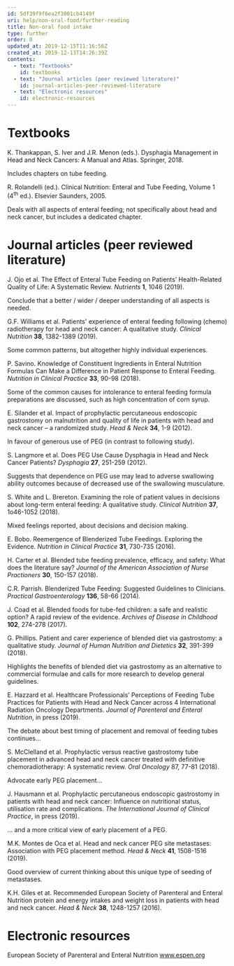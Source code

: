 ```yaml
---
id: 5df39f9f6ea2f3001cb4149f
uri: help/non-oral-food/further-reading
title: Non-oral food intake
type: further
order: 0
updated_at: 2019-12-15T11:16:56Z
created_at: 2019-12-13T14:26:39Z
contents:
  - text: "Textbooks"
    id: textbooks
  - text: "Journal articles (peer reviewed literature)"
    id: journal-articles-peer-reviewed-literature
  - text: "Electronic resources"
    id: electronic-resources
---
```


<h1 id="textbooks">Textbooks</h1>
<p>K. Thankappan, S. Iver and J.R. Menon (eds.). Dysphagia
    Management in Head and Neck Cancers: A Manual and Atlas.
    Springer, 2018.</p>
<aside>
    <p>Includes chapters on tube feeding.</p>
</aside>
<p>R. Rolandelli (ed.). Clinical Nutrition: Enteral and Tube
    Feeding, Volume 1 (4<sup>th</sup> ed.). Elsevier
    Saunders, 2005.</p>
<aside>
    <p>Deals with all aspects of enteral feeding; not
        specifically about head and neck cancer, but
        includes a dedicated chapter.</p>
</aside>
<h1 id="journal-articles-peer-reviewed-literature">Journal articles (peer reviewed literature)</h1>
<p>J. Ojo et al. The Effect of Enteral Tube Feeding on
    Patients’ Health-Related Quality of Life: A Systematic
    Review. <i>Nutrients</i> <strong>1</strong>, 1046
    (2019).</p>
<aside>
    <p>Conclude that a better / wider / deeper understanding
        of all aspects is needed.</p>
</aside>
<p>G.F. Williams et al. Patients' experience of enteral
    feeding following (chemo) radiotherapy for head and neck
    cancer: A qualitative study. <i>Clinical Nutrition</i>
    <strong>38</strong>, 1382-1389 (2019).</p>
<aside>
    <p>Some common patterns, but altogether highly
        individual experiences.</p>
</aside>
<p>P. Savino. Knowledge of Constituent Ingredients in
    Enteral Nutrition Formulas Can Make a Difference in
    Patient Response to Enteral Feeding. <i>Nutrition in
        Clinical Practice</i> <strong>33</strong>, 90-98
    (2018).</p>
<aside>
    <p>Some of the common causes for intolerance to enteral
        feeding formula preparations are discussed, such as
        high concentration of corn syrup.</p>
</aside>
<p>E. Silander et al. Impact of prophylactic percutaneous
    endoscopic gastrostomy on malnutrition and quality of
    life in patients with head and neck cancer – a
    randomized study. <i>Head &amp; Neck</i>
    <strong>34</strong>, 1-9 (2012).</p>
<aside>
    <p>In favour of generous use of PEG (in contrast to
        following study).</p>
</aside>
<p>S. Langmore et al. Does PEG Use Cause Dysphagia in Head
    and Neck Cancer Patients? <i>Dysphagia</i>
    <strong>27</strong>, 251-259 (2012).</p>
<aside>
    <p>Suggests that dependence on PEG use may lead to
        adverse swallowing ability outcomes because of
        decreased use of the swallowing musculature.</p>
</aside>
<p>S. White and L. Brereton. Examining the role of patient
    values in decisions about long-term enteral feeding: A
    qualitative study. <i>Clinical Nutrition</i>
    <strong>37</strong>, 1o46-1052 (2018).</p>
<aside>
    <p>Mixed feelings reported, about decisions and decision
        making.</p>
</aside>
<p>E. Bobo. Reemergence of Blenderized Tube Feedings.
    Exploring the Evidence. <i>Nutrition in Clinical
        Practice</i> <strong>31</strong>, 730-735 (2016).
</p>
<p>H. Carter et al. Blended tube feeding prevalence,
    efficacy, and safety: What does the literature say?
    <i>Journal of the American Association of Nurse
        Practioners</i> <strong>30</strong>, 150-157 (2018).
</p>
<p>C.R. Parrish. Blenderized Tube Feeding: Suggested
    Guidelines to Clinicians. <i>Practical
        Gastroenterology</i> <strong>136</strong>, 58-66
    (2014).</p>
<p>J. Coad et al. Blended foods for tube-fed children: a
    safe and realistic option? A rapid review of the
    evidence. <i>Archives of Disease in Childhood</i>
    <strong>102</strong>, 274-278 (2017).</p>
<p>G. Phillips. Patient and carer experience of blended diet
    via gastrostomy: a qualitative study. <i>Journal of
        Human Nutrition and Dietetics</i>
    <strong>32</strong>, 391-399 (2018).</p>
<aside>
    <p>Highlights the benefits of blended diet via
        gastrostomy as an alternative to commercial formulae
        and calls for more research to develop general
        guidelines.</p>
</aside>
<p>E. Hazzard et al. Healthcare Professionals’ Perceptions
    of Feeding Tube Practices for Patients with Head and
    Neck Cancer across 4 International Radiation Oncology
    Departments. <i>Journal of Parenteral and Enteral
        Nutrition</i>, in press (2019).</p>
<aside>
    <p>The debate about best timing of placement and removal
        of feeding tubes continues…</p>
</aside>
<p>S. McClelland et al. Prophylactic versus reactive
    gastrostomy tube placement in advanced head and neck
    cancer treated with definitive chemoradiotherapy: A
    systematic review. <i>Oral Oncology</i> 87, 77-81
    (2018).</p>
<aside>
    <p>Advocate early PEG placement…</p>
</aside>
<p>J. Hausmann et al. Prophylactic percutaneous endoscopic
    gastrostomy in patients with head and neck cancer:
    Influence on nutritional status, utilisation rate and
    complications. <i>The International Journal of Clinical
        Practice</i>, in press (2019).</p>
<aside>
    <p>… and a more critical view of early placement of a
        PEG.</p>
</aside>
<p>M.K. Montes de Oca et al. Head and neck cancer PEG site
    metastases: Association with PEG placement method.
    <i>Head &amp; N</i>e<i>ck</i> <strong>41</strong>,
    1508-1516 (2019).</p>
<aside>
    <p>Good overview of current thinking about this unique
        type of seeding of metastases.</p>
</aside>
<p>K.H. Giles et at. Recommended European Society of
    Parenteral and Enteral Nutrition protein and energy
    intakes and weight loss in patients with head and neck
    cancer. <i>Head &amp; Neck</i> <strong>38</strong>,
    1248-1257 (2016).</p>
<h1 id="electronic-resources">Electronic resources</h1>
<p>European Society of Parenteral and Enteral Nutrition <a href="http://www.espen.org">www.espen.org</a></p>

